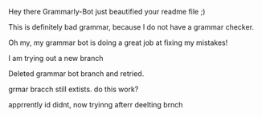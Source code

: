 Hey there Grammarly-Bot just beautified your readme file ;) 

 This is definitely bad grammar, because I do not have a grammar checker.

Oh my, my grammar bot is doing a great job at fixing my mistakes!

I am trying out a new branch

Deleted grammar bot branch and retried.

grmar bracch still extists. do this work?

apprrently id didnt, now tryinng afterr deelting brnch
